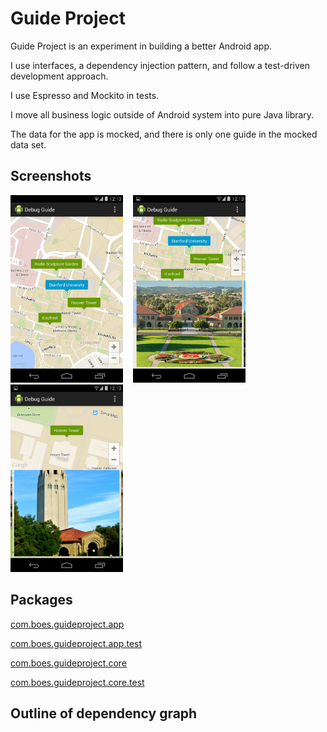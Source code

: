 # Guide Project

Guide Project is an experiment in building a better Android app.

I use interfaces, a dependency injection pattern, and follow a test-driven development approach.

I use Espresso and Mockito in tests.

I move all business logic outside of Android system into pure Java library.

The data for the app is mocked, and there is only one guide in the mocked data set.

## Screenshots

<img src="https://github.com/boes-matt/guideproject/blob/master/app/screenshots/map.png" height="300" />
&nbsp;&nbsp;
<img src="https://github.com/boes-matt/guideproject/blob/master/app/screenshots/stanford.png" height="300" />
&nbsp;&nbsp;
<img src="https://github.com/boes-matt/guideproject/blob/master/app/screenshots/hoover.png" height="300" />

## Packages

[com.boes.guideproject.app](https://github.com/boes-matt/guideproject/tree/master/app/src/main/java/com/boes/guideproject/app)<br/>

[com.boes.guideproject.app.test](https://github.com/boes-matt/guideproject/tree/master/app/src/androidTest/java/com/boes/guideproject/app/test)<br/>

[com.boes.guideproject.core](https://github.com/boes-matt/guideproject/tree/master/core/src/main/java/com/boes/guideproject/core)<br/>

[com.boes.guideproject.core.test](https://github.com/boes-matt/guideproject/tree/master/core/src/test/java/com/boes/guideproject/core/test)<br/>

## Outline of dependency graph
